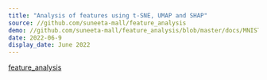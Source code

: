 ```yaml
---
title: "Analysis of features using t-SNE, UMAP and SHAP"
source: //github.com/suneeta-mall/feature_analysis
demo: //github.com/suneeta-mall/feature_analysis/blob/master/docs/MNIST_TSNE_vs_UMAP.ipynb
date: 2022-06-9
display_date: June 2022
---
```



 [feature_analysis]


[feature_analysis]: //github.com/suneeta-mall/feature_analysis
